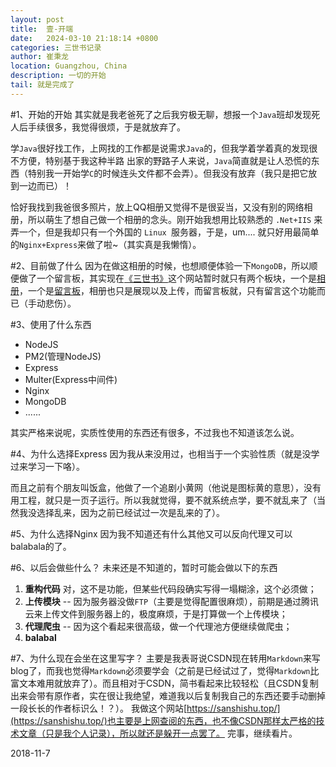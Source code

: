```yaml
---
layout: post
title:  壹-开端
date:   2024-03-10 21:18:14 +0800
categories: 三世书记录
author: 崔秉龙
location: Guangzhou, China
description: 一切的开始
tail: 就是完成了
---
```


#1、开始的开始
其实就是我老爸死了之后我穷极无聊，想报一个`Java`班却发现死人后手续很多，我觉得很烦，于是就放弃了。

学`Java`很好找工作，上网找的工作都是说需求`Java`的，但我学着学着真的发现很不方便，特别基于我这种半路 出家的野路子人来说，`Java`简直就是让人恐慌的东西（特别我一开始学`C`的时候连头文件都不会弄）。但我没有放弃（我只是把它放到一边而已）！

恰好我找到我爸很多照片，放上QQ相册又觉得不是很妥当，又没有别的网络相册，所以萌生了想自己做一个相册的念头。刚开始我想用比较熟悉的 `.Net+IIS` 来弄一个，但是我却只有一个外国的 `Linux `服务器，于是，um....
就只好用最简单的`Nginx+Express`来做了啦~（其实真是我懒惰）。

#2、目前做了什么
因为在做这相册的时候，也想顺便体验一下`MongoDB`，所以顺便做了一个留言板，其实现在[《三世书》](https://sanshishu.top)这个网站暂时就只有两个板块，一个是[相册](https://sanshishu.top/photo/)，一个是[留言板](https://sanshishu.top/bbs/)，相册也只是展现以及上传，而留言板就，只有留言这个功能而已（手动悲伤）。

#3、使用了什么东西
- NodeJS
- PM2(管理NodeJS)
- Express
- Multer(Express中间件)
- Nginx
- MongoDB
- ......

其实严格来说呢，实质性使用的东西还有很多，不过我也不知道该怎么说。

#4、为什么选择Express
因为我从来没用过，也相当于一个实验性质（就是没学过来学习一下咯）。

而且之前有个朋友叫饭盒，他做了一个追剧小黄网（他说是图标黄的意思），没有用工程，就只是一页子运行。所以我就觉得，要不就系统点学，要不就乱来了（当然我没选择乱来，因为之前已经试过一次是乱来的了）。

#5、为什么选择Nginx
因为我不知道还有什么其他又可以反向代理又可以balabala的了。

#6、以后会做些什么？
未来还是不知道的，暂时可能会做以下的东西

1. **重构代码** 对，这不是功能，但某些代码段确实写得一塌糊涂，这个必须做；
2. **上传模块** -- 因为服务器没做`FTP`（主要是觉得配置很麻烦），前期是通过腾讯云来上传文件到服务器上的，极度麻烦，于是打算做一个上传模块；
3. **代理爬虫** -- 因为这个看起来很高级，做一个代理池方便继续做爬虫；
4. **balabal**

#7、为什么现在会坐在这里写字？
主要是我表哥说CSDN现在转用`Markdown`来写blog了，而我也觉得`Markdown`必须要学会（之前是已经试过了，觉得`Markdown`比富文本难用就放弃了）。而且相对于CSDN，简书看起来比较轻松（且CSDN复制出来会带有原作者，实在很让我绝望，难道我以后复制我自己的东西还要手动删掉一段长长的作者标识么！？）。
我做这个网站[https://sanshishu.top/](https://sanshishu.top/)也主要是上网查阅的东西，也不像CSDN那样太严格的技术文章（只是我个人记录），所以就还是躲开一点罢了。
完事，继续看片。

2018-11-7
